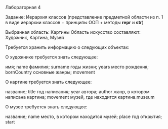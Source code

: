 Лабораторная 4

Задание:
Иерархия классов (представление предметной области из п. 1 в виде иерархии классов + принципы ООП + методы __repr__ и __str__) 

Выбранная область: Картины
Область искусство составляют: Художник, Картина, Музей

Требуется хранить информацию о следующих объектах:

О художнике требуется знать следующее:

имя; name
фамилия; surname
годы жизни; years
место рождения; bornCountry
основные жанры; movement

О картине требуется знать следующее:

название; title
год написания; year
авторa; author
жанр, в котором написана картина; movement
музей, где находится картина.museum

О музее требуется знать следующее:

название; name
место, в котором находится музей; place
год открытия; start